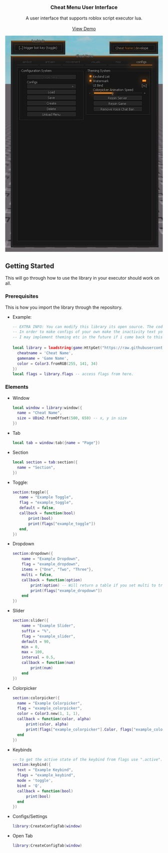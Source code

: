 <br />
<div align="center">
  <h3 align="center">Cheat Menu User Interface</h3>

  <p align="center">
    A user interface that supports roblox script executor lua. 
    <br />
    <br />
    <a href="https://raw.githubusercontent.com/Reload-astro/onetap-menu-lib/refs/heads/main/example.lua">View Demo</a>
  </p>

  <div align="center">
    <img src="https://github.com/Reload-astro/onetap-menu-lib/blob/main/assets/preview.png?raw=true" alt="Preview" />
  </div>
</div>

## Getting Started

This will go through how to use the library in your executor should work on all.

### Prerequisites

This is how you import the library through the repository.
* Example:
  ```lua
  -- EXTRA INFO: You can modify this library its open source. The code is horrendous but have fun.
  -- In order to make configs of your own make the inactivity text your own text you want
  -- I may implement theming etc in the future if i come back to this. 
  
  local library = loadstring(game:HttpGet("https://raw.githubusercontent.com/Reload-astro/onetap-menu-lib/refs/heads/main/library.lua"))({
    cheatname = 'Cheat Name',
    gamename = 'Game Name',
    color = Color3.fromRGB(255, 141, 34)
  })
  local flags = library.flags -- access flags from here.
  ```

### Elements

* Window
  ```lua
  local window = library:window({
    name = "Cheat Name", 
    size = UDim2.fromOffset(500, 650) -- x, y in size
  })
  ```

* Tab
  ```lua
  local tab = window:tab({name = "Page"})
  ```

* Section
  ```lua
  local section = tab:section({
    name = "Section",
  })
  ```

* Toggle:
   ```lua
  section:toggle({
      name = "Example Toggle",
      flag = "example_toggle",
      default = false,
      callback = function(bool)
          print(bool)
          print(flags["example_toggle"])
      end,
  })
   ```

* Dropdown
  ```lua
  section:dropdown({
      name = "Example Dropdown", 
      flag = "example_dropdown", 
      items = {"One", "Two", "Three"}, 
      multi = false, 
      callback = function(option)
          print(option) -- Will return a table if you set multi to true, allowing you to select multiple items
          print(flags["example_dropdown"])
      end
  })
  ```

* Slider
  ```lua
  section:slider({
      name = "Example Slider", 
      suffix = "%", 
      flag = "example_slider", 
      default = 90, 
      min = 0, 
      max = 100, 
      interval = 0.5,
      callback = function(num)
          print(num)
      end
  })
  ```

* Colorpicker
  ```lua
  section:colorpicker({
    name = "Example Colorpicker",
    flag = "example_colorpicker",
    color = Color3.new(1, 1, 1),
    callback = function(color, alpha)
        print(color, alpha)
        print(flags["example_colorpicker"].Color, flags["example_colorpicker"].Transparency)
    end
  })
  ```

* Keybinds
  ```lua
  -- to get the active state of the keybind from flags use ".active".
  section:keybind({
    text = "Example Keybind",
    flags = "example_keybind",
    mode = 'toggle',
    bind = 'Q',
    callback = function(bool)
        print(bool)
    end
  })
  ```

* Configs/Settings
  ```lua
  library:CreateConfigTab(window)
  ```

* Open Tab
  ```lua
  library:CreateConfigTab(window)
  ```